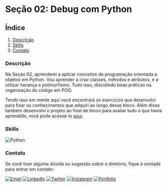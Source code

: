 # Seção 02: Debug com Python

## Índice

1. [Descrição](#descrição)
2. [Skills](#skills)
3. [Contato](#contato)

### Descrição

Na Seção 02, aprenderei a aplicar conceitos de programação orientada a objetos em Python. Vou aprender a criar classes, métodos e atributos, e a utilizar herança e polimorfismo. Tudo isso, discutindo boas práticas na organização do código em POO.

Tendo isso em mente aqui você encontrará os exercícios que desenvolvi para fixar os conhecimentos que adquiri ao longo desse bloco. Além disso também desenvolvi o projeto ao final de bloco para avaliar tudo o que havia aprendido, você pode acessá-lo [aqui](https://github.com/righigor/trybe-exercicios/tree/main/05-Eletiva-Python/Secao02-Programacao-Orientada-a-Obj/Dia04-Projeto-Inventory-Report).

### Skills

![Python](https://img.shields.io/badge/Python-3776AB?style=for-the-badge&logo=python&logoColor=white)

### Contato

Se você tiver alguma dúvida ou sugestão sobre o diretório, fique à vontade para entrar em contato:

[![Email](https://img.shields.io/badge/Email-D14836?style=for-the-badge&logo=gmail&logoColor=white)](mailto:righigordev@gmail.com)
[![LinkedIn](https://img.shields.io/badge/LinkedIn-0077B5?style=for-the-badge&logo=linkedin&logoColor=white)](https://www.linkedin.com/in/igor-righi/) [![Twitter](https://img.shields.io/badge/Twitter-1DA1F2?style=for-the-badge&logo=twitter&logoColor=white)](https://twitter.com/righigor) [![Instagram](https://img.shields.io/badge/Instagram-E4405F?style=for-the-badge&logo=instagram&logoColor=white)](https://www.instagram.com/righigor/) [![Portfolio](https://img.shields.io/badge/Portfolio-9cf?style=for-the-badge&logo=appveyor&logoColor=white)](https://righigordev.netlify.app/)